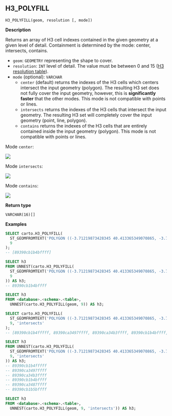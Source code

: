 ## H3_POLYFILL

```sql:signature
H3_POLYFILL(geom, resolution [, mode])
```

**Description**

Returns an array of H3 cell indexes contained in the given geometry at a given level of detail. Containment is determined by the mode: center, intersects, contains.

* `geom`: `GEOMETRY` representing the shape to cover.
* `resolution`: `INT` level of detail. The value must be between 0 and 15 ([H3 resolution table](https://h3geo.org/docs/core-library/restable)).
* `mode` (optional): `VARCHAR`
  * `center` (default) returns the indexes of the H3 cells which centers intersect the input geometry (polygon). The resulting H3 set does not fully cover the input geometry, however, this is **significantly faster** that the other modes. This mode is not compatible with points or lines.
  * `intersects` returns the indexes of the H3 cells that intersect the input geometry. The resulting H3 set will completely cover the input geometry (point, line, polygon).
  * `contains` returns the indexes of the H3 cells that are entirely contained inside the input geometry (polygon). This mode is not compatible with points or lines.

Mode `center`:

![](h3_polyfill_mode_center.png)

Mode `intersects`:

![](h3_polyfill_mode_intersects.png)

Mode `contains`:

![](h3_polyfill_mode_contains.png)

**Return type**

`VARCHAR(16)[]`

**Examples**

```sql
SELECT carto.H3_POLYFILL(
  ST_GEOMFROMTEXT('POLYGON ((-3.71219873428345 40.413365349070865, -3.7144088745117 40.40965661286395, -3.70659828186035 40.409525904775634, -3.71219873428345 40.413365349070865))'),
  9
);
-- [89390cb1b4bffff]
```

```sql
SELECT h3
FROM UNNEST(carto.H3_POLYFILL(
  ST_GEOMFROMTEXT('POLYGON ((-3.71219873428345 40.413365349070865, -3.7144088745117 40.40965661286395, -3.70659828186035 40.409525904775634, -3.71219873428345 40.413365349070865))'),
  9
)) AS h3;
-- 89390cb1b4bffff
```

```sql
SELECT h3
FROM <database>.<schema>.<table>,
  UNNEST(carto.H3_POLYFILL(geom, 9)) AS h3;
```

```sql
SELECT carto.H3_POLYFILL(
  ST_GEOMFROMTEXT('POLYGON ((-3.71219873428345 40.413365349070865, -3.7144088745117 40.40965661286395, -3.70659828186035 40.409525904775634, -3.71219873428345 40.413365349070865))'),
  9, 'intersects'
);
-- [89390cb1b4fffff, 89390ca3497ffff, 89390ca34b3ffff, 89390cb1b4bffff, 89390ca3487ffff, 89390cb1b5bffff]
```

```sql
SELECT h3
FROM UNNEST(carto.H3_POLYFILL(
  ST_GEOMFROMTEXT('POLYGON ((-3.71219873428345 40.413365349070865, -3.7144088745117 40.40965661286395, -3.70659828186035 40.409525904775634, -3.71219873428345 40.413365349070865))'),
  9, 'intersects'
)) AS h3;
-- 89390cb1b4fffff
-- 89390ca3497ffff
-- 89390ca34b3ffff
-- 89390cb1b4bffff
-- 89390ca3487ffff
-- 89390cb1b5bffff
```

```sql
SELECT h3
FROM <database>.<schema>.<table>,
  UNNEST(carto.H3_POLYFILL(geom, 9, 'intersects')) AS h3;
```
